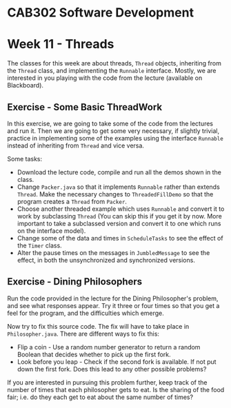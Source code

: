 CAB302 Software Development
===========================

# Week 11 - Threads

The classes for this week are about threads, `Thread` objects, inheriting from the `Thread` class, and implementing the 
`Runnable` interface. Mostly, we are interested in you playing with the code from the lecture (available on Blackboard).

## Exercise - Some Basic ThreadWork

In this exercise, we are going to take some of the code from the lectures and run it. Then we are going to get some 
very necessary, if slightly trivial, practice in implementing some of the examples using the interface `Runnable` 
instead of inheriting from `Thread` and vice versa.

Some tasks:

  - Download the lecture code, compile and run all the demos shown in the class.
  - Change `Packer.java` so that it implements `Runnable` rather than extends `Thread`. Make the necessary changes to 
  `ThreadedFillDemo` so that the program creates a `Thread` from `Packer`.
  - Choose another threaded example which uses `Runnable` and convert it to work by subclassing `Thread` (You can skip 
  this if you get it by now. More important to take a subclassed version and convert it to one which runs on the 
  interface model).
  - Change some of the data and times in `ScheduleTasks` to see the effect of the `Timer` class.
  - Alter the pause times on the messages in `JumbledMessage` to see the effect, in both the unsynchronized and 
  synchronized versions.

## Exercise - Dining Philosophers

Run the code provided in the lecture for the Dining Philosopher's problem, and see what responses appear. Try it 
three or four times so that you get a feel for the program, and the difficulties which emerge. 

Now try to fix this source code. The fix will have to take place in `Philosopher.java`. There are different ways to 
fix this:

  - Flip a coin - Use a random number generator to return a random Boolean that decides whether to pick up the first fork.
  - Look before you leap - Check if the second fork is available. If not put down the first fork. Does this lead to any other possible 
  problems? 
  
If you are interested in pursuing this problem further, keep track of the number of times that each philosopher gets
 to eat. Is the sharing of the food fair; i.e. do they each get to eat about the same number of times?
